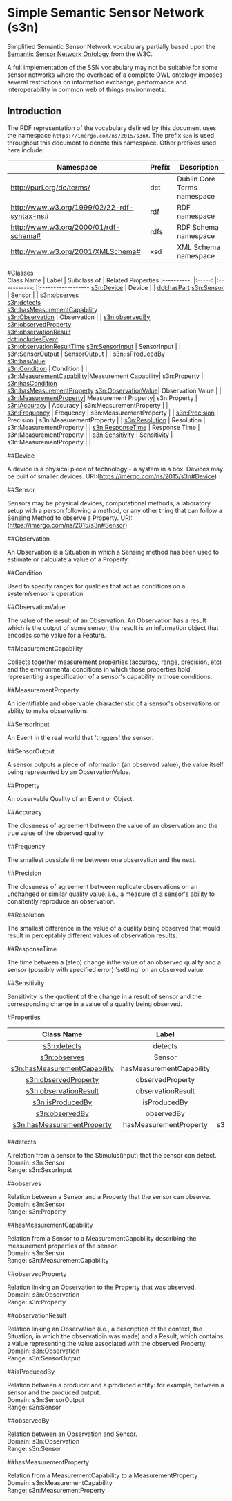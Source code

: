 # Simple Semantic Sensor Network (s3n)

Simplified Semantic Sensor Network vocabulary partially based upon the 
[Semantic Sensor Network Ontology](http://purl.oclc.org/NET/ssnx/ssn) from the
W3C.

A full implementation of the SSN vocabulary may not be suitable for some sensor
networks where the overhead of a complete OWL ontology imposes several 
restrictions on information exchange, performance and interoperability in 
common web of things environments.

## Introduction

The RDF representation of the vocabulary defined by this document uses the 
namespace `https://imergo.com/ns/2015/s3n#`. The prefix `s3n` is used 
throughout this document to denote this namespace. Other prefixes used 
here include:

| Namespace | Prefix | Description |
| --------- | ------ | ----------- |
| http://purl.org/dc/terms/ | dct | Dublin Core Terms namespace |
| http://www.w3.org/1999/02/22-rdf-syntax-ns# | rdf | RDF namespace |
| http://www.w3.org/2000/01/rdf-schema# | rdfs | RDF Schema namespace |
| http://www.w3.org/2001/XMLSchema# | xsd | XML Schema namespace |

#Classes   
 Class Name 														| Label 		| Subclass of	| Related Properties 
:----------:														|:-----:		|:-----------:	|:------------------
 [s3n:Device](https://imergo.com/ns/2015/s3n#Device)				| Device		|				| [dct:hasPart](http://purl.org/dc/terms/hasPart)
 [s3n:Sensor](https://imergo.com/ns/2015/s3n#Sensor)				| Sensor  		|             	| [s3n:observes](https://imergo.com/ns/2015/s3n#observes) <br>[s3n:detects](https://imergo.com/ns/2015/s3n#detects) <br>[s3n:hasMeasurementCapability](https://imergo.com/ns/2015/s3n#hasMeasurementCapability)      
 [s3n:Observation](https://imergo.com/ns/2015/s3n#Observation)  	| Observation	|             	| [s3n:observedBy](https://imergo.com/ns/2015/s3n#observedBy) <br>[s3n:observedProperty](https://imergo.com/ns/2015/s3n#observedProperty) <br>[s3n:observationResult](https://imergo.com/ns/2015/s3n#observationResult) <br>[dct:includesEvent](http://www.loa-cnr.it/ontologies/DUL.owl#includesEvent) <br>[s3n:observationResultTime](https://imergo.com/ns/2015/s3n#observationResultTime)
 [s3n:SensorInput](https://imergo.com/ns/2015/s3n#SensorInput)      | SensorInput 	|	       		|                     
 [s3n:SensorOutput](https://imergo.com/ns/2015/s3n#SensorOutput)    | SensorOutput  |             	| [s3n:isProducedBy](https://imergo.com/ns/2015/s3n#isProducedBy)<br>[s3n:hasValue](https://imergo.com/ns/2015/s3n#hasValue)                                
 [s3n:Condition](https://imergo.com/ns/2015/s3n#Condition)    		| Condition     |             	|       
 [s3n:MeasurementCapability](https://imergo.com/ns/2015/s3n#MeasurementCapability)|Measurement Capability| s3n:Property	| [s3n:hasCondition](https://imergo.com/ns/2015/s3n#hasCondition) <br>[s3n:hasMeasurementProperty](https://imergo.com/ns/2015/s3n#hasCondition)
 [s3n:ObservationValue](https://imergo.com/ns/2015/s3n#ObservationValue)| Observation Value |		| 
 [s3n:MeasurementProperty](https://imergo.com/ns/2015/s3n#MeasurementProperty)| Measurement Property| s3n:Property 	| 
 [s3n:Accuracy](https://imergo.com/ns/2015/s3n#Accuracy)			| Accuracy		| s3n:MeasurementProperty |	|			
 [s3n:Frequency](https://imergo.com/ns/2015/s3n#Frequency)			| Frequency		| s3n:MeasurementProperty |	|
 [s3n:Precision](https://imergo.com/ns/2015/s3n#Precision)			| Precision		| s3n:MeasurementProperty |	|
 [s3n:Resolution](https://imergo.com/ns/2015/s3n#Resolution)		| Resolution	| s3n:MeasurementProperty |	|
 [s3n:ResponseTime](https://imergo.com/ns/2015/s3n#ResponseTime)	| Response Time | s3n:MeasurementProperty |	|
 [s3n:Sensitivity](https://imergo.com/ns/2015/s3n#Sensitivity)		| Sensitivity	| s3n:MeasurementProperty |	|

##Device

A device is a physical piece of technology - a system in a box. Devices may be built of smaller devices. 
URI:(https://imergo.com/ns/2015/s3n#Device)

##Sensor

Sensors may be physical devices, computational methods, a laboratory setup with a person following a method, or any other thing that can follow a Sensing Method to observe a Property. 
URI:(https://imergo.com/ns/2015/s3n#Sensor)                  

##Observation

An Observation is a Situation in which a Sensing method has been used to estimate or calculate a value of a Property. 

##Condition

Used to specify ranges for qualities that act as conditions on a system/sensor's operation

##ObservationValue

The value of the result of an Observation. An Observation has a result which is the output of some sensor, the result is an information object that encodes some value for a Feature.

##MeasurementCapability

Collects together measurement properties (accuracy, range, precision, etc) and the environmental conditions in which those properties hold, representing a specification of a sensor's capability in those conditions. 

##MeasurementProperty

An identifiable and observable characteristic of a sensor's observations or ability to make observations.

##SensorInput

An Event in the real world that 'triggers' the sensor. 

##SensorOutput

A sensor outputs a piece of information (an observed value), the value itself being represented by an ObservationValue.

##Property

An observable Quality of an Event or Object.

##Accuracy

The closeness of agreement between the value of an observation and the true value of the observed quality.

##Frequency

The smallest possible time between one observation and the next.

##Precision

The closeness of agreement between replicate observations on an unchanged or similar quality value: i.e., a measure of a sensor's ability to consitently reproduce an observation.

##Resolution

The smallest difference in the value of a quality being observed that would result in perceptably different values of observation results.

##ResponseTime

The time between a (step) change inthe value of an observed quality and a sensor (possibly with specified error) 'settling' on an observed value.

##Sensitivity

Sensitivity is the quotient of the change in a result of sensor and the corresponding change in a value of a quality being observed.


#Properties

Class Name 														| Label 		| Domain	| Range 
:----------:														|:-----:		|:-----------:	|:------------------
 [s3n:detects](https://imergo.com/ns/2015/s3n#detects)				| detects		| s3n:Sensor				| [s3n:SensorInput](https://imergo.com/ns/2015/s3n#SensorInput)
 [s3n:observes](https://imergo.com/ns/2015/s3n#observes)		| Sensor   | s3n:Sensor    | [s3n:Property](https://imergo.com/ns/2015/s3n#Property)
 [s3n:hasMeasurementCapability](https://imergo.com/ns/2015/s3n#hasMeasurementCapability)  	| hasMeasurementCapability	| s3n:Sensor | [s3n:MeasurementCapability](https://imergo.com/ns/2015/s3n#MeasurementCapability)  
 [s3n:observedProperty](https://imergo.com/ns/2015/s3n#observedProperty)				| observedProperty		| s3n:Observation				| [s3n:Property](https://imergo.com/ns/2015/s3n#Property)
 [s3n:observationResult](https://imergo.com/ns/2015/s3n#observationResult)		| observationResult   | s3n:Observation    | [s3n:SensorOutput](https://imergo.com/ns/2015/s3n#Output)
 [s3n:isProducedBy](https://imergo.com/ns/2015/s3n#isProducedBy)				| isProducedBy		| s3n:SensorOutput				| [s3n:Sensor](https://imergo.com/ns/2015/s3n#Sensor)
 [s3n:observedBy](https://imergo.com/ns/2015/s3n#observedBy)		| observedBy   | s3n:Observation    | [s3n:Sensor](https://imergo.com/ns/2015/s3n#Sensor)	
 [s3n:hasMeasurementProperty](https://imergo.com/ns/2015/s3n#hasMeasurementProperty)  	| hasMeasurementProperty	| s3n:MeasurementCapability | [s3n:MeasurementProperty](https://imergo.com/ns/2015/s3n#MeasurementProperty)
 
##detects

A relation from a sensor to the Stimulus(input) that the sensor can detect.
<br>Domain: s3n:Sensor
<br>Range: s3n:SesorInput

##observes

Relation between a Sensor and a Property that the sensor can observe.
<br>Domain: s3n:Sensor
<br>Range: s3n:Property

##hasMeasurementCapability

Relation from a Sensor to a MeasurementCapability describing the measurement properties of the sensor.
<br>Domain: s3n:Sensor
<br>Range: s3n:MeasurementCapability

##observedProperty

Relation linking an Observation to the Property that was observed.
<br>Domain: s3n:Observation
<br>Range: s3n:Property

##observationResult

Relation linking an Observation (i.e., a description of the context, the Situation, in which the observatioin was made) and a Result, which contains a value representing the value associated with the observed Property.
<br>Domain: s3n:Observation
<br>Range: s3n:SensorOutput

##isProducedBy

Relation between a producer and a produced entity: for example, between a sensor and the produced output.
<br>Domain: s3n:SensorOutput
<br>Range: s3n:Sensor

##observedBy

Relation between an Observation and Sensor.
<br>Domain: s3n:Observation
<br>Range: s3n:Sensor

##hasMeasurementProperty

Relation from a MeasurementCapability to a MeasurementProperty
<br>Domain: s3n:MeasurementCapability
<br>Range: s3n:MeasurementProperty

